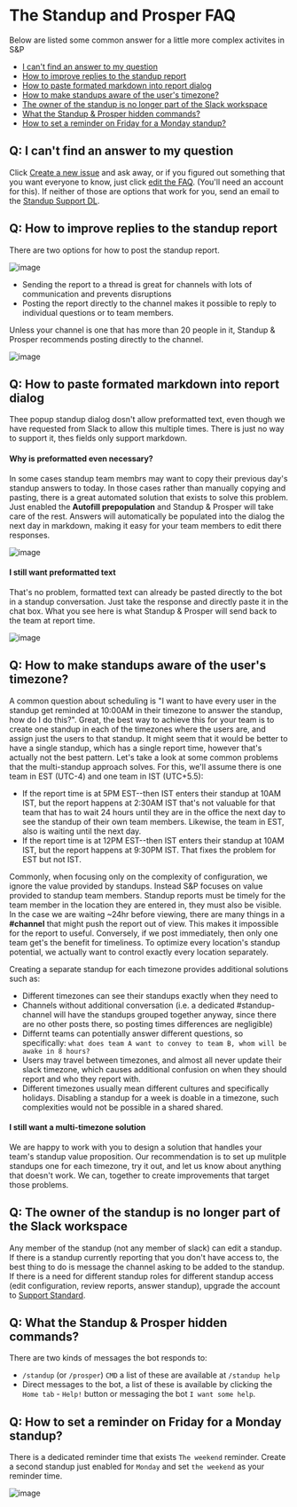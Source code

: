 # The Standup and Prosper FAQ
Below are listed some common answer for a little more complex activites in S&P

* [I can't find an answer to my question](#q-i-cant-find-an-answer-to-my-question)
* [How to improve replies to the standup report](q-how-to-improve-replies-to-the-standup-report)
* [How to paste formated markdown into report dialog](q-How-to-paste-formated-markdown-into-report-dialog)
* [How to make standups aware of the user's timezone?](#q-how-to-make-standups-aware-of-the-users-timezone)
* [The owner of the standup is no longer part of the Slack workspace](#q-the-owner-of-the-standup-is-no-longer-part-of-the-slack-workspace)
* [What the Standup & Prosper hidden commands?](#q-what-the-standup--prosper-hidden-commands)
* [How to set a reminder on Friday for a Monday standup?](#q-how-to-set-a-reminder-on-friday-for-a-monday-standup)

## Q: I can't find an answer to my question
Click [Create a new issue](https://github.com/Teaminator/Standup-and-Prosper-FAQ/issues/new) and ask away, or if you figured out something that you want everyone to know, just click [edit the FAQ](https://github.com/Teaminator/Standup-and-Prosper-FAQ/edit/main/README.md). (You'll need an account for this). If neither of those are options that work for you, send an email to the [Standup Support DL](mailto:faq-support@teaminator.io).

## Q: How to improve replies to the standup report
There are two options for how to post the standup report.

![image](https://user-images.githubusercontent.com/5056218/145066466-1f7031b9-d624-4ecd-9d78-479cf1b5da78.png)
* Sending the report to a thread is great for channels with lots of communication and prevents disruptions
* Posting the report directly to the channel makes it possible to reply to individual questions or to team members.

Unless your channel is one that has more than 20 people in it, Standup & Prosper recommends posting directly to the channel.

![image](https://user-images.githubusercontent.com/5056218/145067470-f826f9ca-8054-4138-8882-eaaa0932ebb1.png)

## Q: How to paste formated markdown into report dialog
Thee popup standup dialog dosn't allow preformatted text, even though we have requested from Slack to allow this multiple times. There is just no way to support it, thes fields only support markdown.

#### Why is preformatted even necessary?

In some cases standup team membrs may want to copy their previous day's standup answers to today. In those cases rather than manually copying and pasting, there is a great automated solution that exists to solve this problem. Just enabled the **Autofill prepopulation** and Standup & Prosper will take care of the rest. Answers will automatically be populated into the dialog the next day in markdown, making it easy for your team members to edit there responses.

![image](https://user-images.githubusercontent.com/5056218/145195899-ed573dfd-c55e-426a-af2e-19ab0b069a28.png)

#### I still want preformatted text
That's no problem, formatted text can already be pasted directly to the bot in a standup conversation. Just take the response and directly paste it in the chat box. What you see here is what Standup & Prosper will send back to the team at report time.

![image](https://user-images.githubusercontent.com/5056218/145196748-ca6fe163-5a85-4c50-98da-5d854c091b05.png)

## Q: How to make standups aware of the user's timezone?
A common question about scheduling is "I want to have every user in the standup get reminded at 10:00AM in their timezone to answer the standup, how do I do this?". Great, the best way to achieve this for your team is to create one standup in each of the timezones where the users are, and assign just the users to that standup. It might seem that it would be better to have a single standup, which has a single report time, however that's actually not the best pattern. Let's take a look at some common problems that the multi-standup approach solves. For this, we'll assume there is one team in EST (UTC-4) and one team in IST (UTC+5.5):
* If the report time is at 5PM EST--then IST enters their standup at 10AM IST, but the report happens at 2:30AM IST that's not valuable for that team that has to wait 24 hours until they are in the office the next day to see the standup of their own team members. Likewise, the team in EST, also is waiting until the next day.
* If the report time is at 12PM EST--then IST enters their standup at 10AM IST, but the report happens at 9:30PM IST. That fixes the problem for EST but not IST.

Commonly, when focusing only on the complexity of configuration, we ignore the value provided by standups. Instead S&P focuses on value provided to standup team members. Standup reports must be timely for the team member in the location they are entered in, they must also be visible. In the case we are waiting ~24hr before viewing, there are many things in a **#channel** that might push the report out of view. This makes it impossible for the report to useful. Conversely, if we post immediately, then only one team get's the benefit for timeliness. To optimize every location's standup potential, we actually want to control exactly every location separately.

Creating a separate standup for each timezone provides additional solutions such as:
* Different timezones can see their standups exactly when they need to
* Channels without additional conversation (i.e. a dedicated #standup-channel will have the standups grouped together anyway, since there are no other posts there, so posting times differences are negligible)
* Differnt teams can potentially answer different questions, so specifically: `what does team A want to convey to team B, whom will be awake in 8 hours?`
* Users may travel between timezones, and almost all never update their slack timezone, which causes additional confusion on when they should report and who they report with.
* Different timezones usually mean different cultures and specifically holidays. Disabling a standup for a week is doable in a timezone, such complexities would not be possible in a shared shared.

#### I still want a multi-timezone solution
We are happy to work with you to design a solution that handles your team's standup value proposition. Our recommendation is to set up mulitple standups one for each timezone, try it out, and let us know about anything that doesn't work. We can, together to create improvements that target those problems.

## Q: The owner of the standup is no longer part of the Slack workspace
Any member of the standup (not any member of slack) can edit a standup. If there is a standup currently reporting that you don't have access to, the best thing to do is message the channel asking to be added to the standup. If there is a need for different standup roles for different standup access (edit configuration, review reports, answer standup), upgrade the account to [Support Standard](https://standup.teaminator.io/app/?install=false#/settings?focus=standard).

## Q: What the Standup & Prosper hidden commands?
There are two kinds of messages the bot responds to:
* `/standup` (or `/prosper`) `CMD` a list of these are available at `/standup help`
* Direct messages to the bot, a list of these is available by clicking the `Home tab` - `Help!` button or messaging the bot `I want some help`.

## Q: How to set a reminder on Friday for a Monday standup?
There is a dedicated reminder time that exists `The weekend` reminder. Create a second standup just enabled for `Monday` and set `the weekend` as your reminder time.

![image](https://user-images.githubusercontent.com/5056218/132479086-f4e017d3-0f60-443e-85a0-dcb4ec23d421.png)



